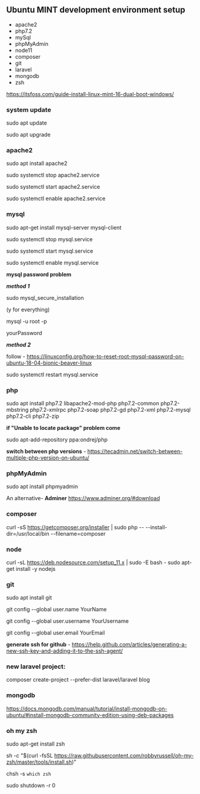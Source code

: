 ## Ubuntu MINT development environment setup
- apache2
- php7.2 
- mySql
- phpMyAdmin 
- node11 
- composer 
- git 
- laravel 
- mongodb 
- zsh 

https://itsfoss.com/guide-install-linux-mint-16-dual-boot-windows/

### system update
sudo apt update

sudo apt upgrade

### apache2
sudo apt install apache2

sudo systemctl stop apache2.service

sudo systemctl start apache2.service

sudo systemctl enable apache2.service

### mysql
sudo apt-get install mysql-server mysql-client

sudo systemctl stop mysql.service

sudo systemctl start mysql.service

sudo systemctl enable mysql.service

**mysql password problem**

***method 1***

sudo mysql_secure_installation

(y for everything) 

mysql -u root -p

yourPassword

***method 2***

follow - https://linuxconfig.org/how-to-reset-root-mysql-password-on-ubuntu-18-04-bionic-beaver-linux

sudo systemctl restart mysql.service

### php
sudo apt install php7.2 libapache2-mod-php php7.2-common php7.2-mbstring php7.2-xmlrpc php7.2-soap php7.2-gd php7.2-xml php7.2-mysql php7.2-cli php7.2-zip

**if "Unable to locate package" problem come**

sudo apt-add-repository ppa:ondrej/php

**switch between php versions** - https://tecadmin.net/switch-between-multiple-php-version-on-ubuntu/

### phpMyAdmin
sudo apt install phpmyadmin

An alternative- **Adminer** https://www.adminer.org/#download

### composer
curl -sS https://getcomposer.org/installer | sudo php -- --install-dir=/usr/local/bin --filename=composer

### node
curl -sL https://deb.nodesource.com/setup_11.x | sudo -E bash -
sudo apt-get install -y nodejs

### git
sudo apt install git

git config --global user.name YourName

git config --global user.username YourUsername

git config --global user.email YourEmail

**generate ssh for github** -  https://help.github.com/articles/generating-a-new-ssh-key-and-adding-it-to-the-ssh-agent/

### new laravel project:
composer create-project --prefer-dist laravel/laravel blog

### mongodb
https://docs.mongodb.com/manual/tutorial/install-mongodb-on-ubuntu/#install-mongodb-community-edition-using-deb-packages

### oh my zsh
sudo apt-get install zsh

sh -c "$(curl -fsSL https://raw.githubusercontent.com/robbyrussell/oh-my-zsh/master/tools/install.sh)"

chsh -s `which zsh`

sudo shutdown -r 0
